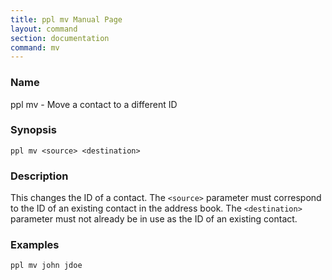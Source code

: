 ```yaml
---
title: ppl mv Manual Page
layout: command
section: documentation
command: mv
---
```


### Name

ppl mv - Move a contact to a different ID

### Synopsis

    ppl mv <source> <destination>

### Description

This changes the ID of a contact. The `<source>` parameter must correspond to
the ID of an existing contact in the address book. The `<destination>` parameter
must not already be in use as the ID of an existing contact.

### Examples

    ppl mv john jdoe


